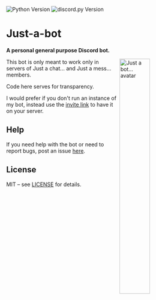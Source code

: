 ![Python Version](https://img.shields.io/badge/python-3.8-blue?style=flat-square)
![discord.py Version](https://img.shields.io/badge/discord.py-1.6.0-blue?style=flat-square)

# Just-a-bot
**A personal general purpose Discord bot.**

<img alt="Just a bot... avatar" align="right" src="https://i.imgur.com/XNZAznD.png" width=40%/>

This bot is only meant to work only in servers of Just a chat... and Just a mess... members.

Code here serves for transparency.

I would prefer if you don't run an instance of my bot, instead use the 
[invite link](https://discord.com/api/oauth2/authorize?client_id=764106437701140490&permissions=8&scope=bot) 
to have it on your server.

## Help
If you need help with the bot or need to report bugs, post an issue 
[here](https://github.com/jnpoJuwan/Just-a-bot/issues).

## License

MIT – see [LICENSE](https://github.com/jnpoJuwan/Just-a-bot/blob/main/LICENSE) for details.
